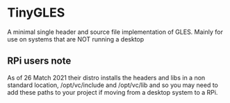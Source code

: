 # TinyGLES
A minimal single header and source file implementation of GLES. Mainly for use on systems that are NOT running a desktop

## RPi users note
As of 26 Match 2021 their distro installs the headers and libs in a non standard location, /opt/vc/include and /opt/vc/lib and so you may need to add these paths to your project if moving from a desktop system to a RPi.

